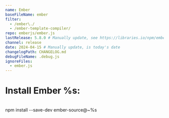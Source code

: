 ```yaml
---
name: Ember
baseFileName: ember
filter:
  - /ember\./
  - /ember-template-compiler/
repo: emberjs/ember.js
lastRelease: 5.8.0 # Manually update, see https://libraries.io/npm/ember-source throughout
channel: release
date: 2024-04-15 # Manually update, is today's date
changelogPath: CHANGELOG.md
debugFileName: .debug.js
ignoreFiles:
  - ember.js
---
```


# Install Ember %s:

<br>
npm install --save-dev ember-source@~%s
